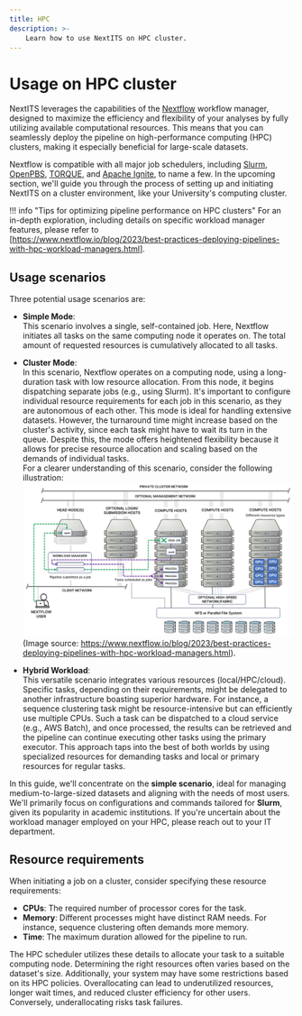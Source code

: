 ```yaml
---
title: HPC
description: >-
    Learn how to use NextITS on HPC cluster.
---
```


# Usage on HPC cluster

NextITS leverages the capabilities of the [Nextflow](https://www.nextflow.io/) workflow manager, 
designed to maximize the efficiency and flexibility of your analyses by fully utilizing available computational resources. 
This means that you can seamlessly deploy the pipeline on high-performance computing (HPC) clusters, 
making it especially beneficial for large-scale datasets.  

Nextflow is compatible with all major job schedulers, including 
[Slurm](https://slurm.schedmd.com/documentation.html), 
[OpenPBS](https://www.openpbs.org/), 
[TORQUE](https://adaptivecomputing.com/cherry-services/torque-resource-manager/), 
and [Apache Ignite](https://ignite.apache.org/), 
to name a few. 
In the upcoming section, we'll guide you through the process of setting up and initiating NextITS on a cluster environment, 
like your University's computing cluster.  

!!! info "Tips for optimizing pipeline performance on HPC clusters"
    For an in-depth exploration, including details on specific workload manager features, please refer to  
    [https://www.nextflow.io/blog/2023/best-practices-deploying-pipelines-with-hpc-workload-managers.html].  

## Usage scenarios

Three potential usage scenarios are:  

- **Simple Mode**:  
    This scenario involves a single, self-contained job. 
    Here, Nextflow initiates all tasks on the same computing node it operates on. 
    The total amount of requested resources is cumulatively allocated to all tasks.  

- **Cluster Mode**:  
    In this scenario, Nextflow operates on a computing node, using a long-duration task with low resource allocation. 
    From this node, it begins dispatching separate jobs (e.g., using Slurm). 
    It's important to configure individual resource requirements for each job in this scenario, as they are autonomous of each other. 
    This mode is ideal for handling extensive datasets. 
    However, the turnaround time might increase based on the cluster's activity, since each task might have to wait its turn in the queue. 
    Despite this, the mode offers heightened flexibility because it allows for precise resource allocation and scaling based on the demands of individual tasks.  
    For a clearer understanding of this scenario, consider the following illustration:  
    ![The anatomy of an HPC cluster](https://github.com/nextflow-io/website/blob/master/assets/img/nextflow-on-big-iron-twelve-tips-for-improving-the-effectiveness-of-pipelines-on-hpc-clusters-1.jpg?raw=true)  
    (Image source: https://www.nextflow.io/blog/2023/best-practices-deploying-pipelines-with-hpc-workload-managers.html).  

- **Hybrid Workload**:  
    This versatile scenario integrates various resources (local/HPC/cloud). 
    Specific tasks, depending on their requirements, might be delegated to another infrastructure boasting superior hardware. 
    For instance, a sequence clustering task might be resource-intensive but can efficiently use multiple CPUs. 
    Such a task can be dispatched to a cloud service (e.g., AWS Batch), and once processed, 
    the results can be retrieved and the pipeline can continue executing other tasks using the primary executor. 
    This approach taps into the best of both worlds by using specialized resources for demanding tasks and local or primary resources for regular tasks.  


In this guide, we'll concentrate on the **simple scenario**, 
ideal for managing medium-to-large-sized datasets and aligning with the needs of most users. 
We'll primarily focus on configurations and commands tailored for **Slurm**, 
given its popularity in academic institutions. 
If you're uncertain about the workload manager employed on your HPC, please reach out to your IT department.  

## Resource requirements

When initiating a job on a cluster, consider specifying these resource requirements:

- **CPUs**: The required number of processor cores for the task.  
- **Memory**: Different processes might have distinct RAM needs. For instance, sequence clustering often demands more memory.  
- **Time**: The maximum duration allowed for the pipeline to run.  

The HPC scheduler utilizes these details to allocate your task to a suitable computing node. 
Determining the right resources often varies based on the dataset's size. 
Additionally, your system may have some restrictions based on its HPC policies. 
Overallocating can lead to underutilized resources, longer wait times, and reduced cluster efficiency for other users. 
Conversely, underallocating risks task failures.

